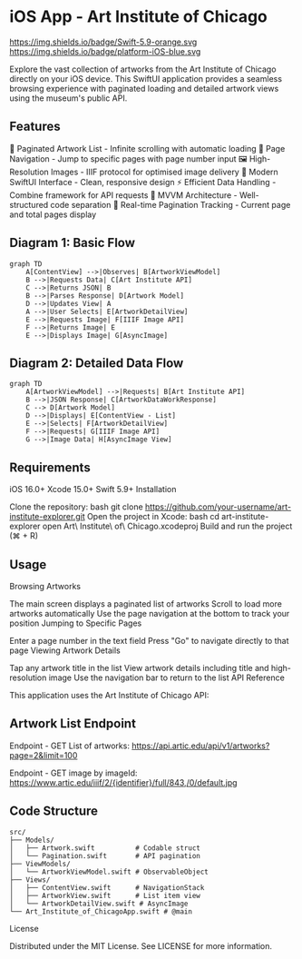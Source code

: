 # iOS App - Art Institute of Chicago
https://img.shields.io/badge/Swift-5.9-orange.svg
https://img.shields.io/badge/platform-iOS-blue.svg

Explore the vast collection of artworks from the Art Institute of Chicago directly on your iOS device. This SwiftUI application provides a seamless browsing experience with paginated loading and detailed artwork views using the museum's public API.

## Features

📜 Paginated Artwork List - Infinite scrolling with automatic loading
🔢 Page Navigation - Jump to specific pages with page number input
🖼️ High-Resolution Images - IIIF protocol for optimised image delivery
📱 Modern SwiftUI Interface - Clean, responsive design
⚡️ Efficient Data Handling - Combine framework for API requests
🧩 MVVM Architecture - Well-structured code separation
🔄 Real-time Pagination Tracking - Current page and total pages display

## Diagram 1: Basic Flow

```mermaid
graph TD
    A[ContentView] -->|Observes| B[ArtworkViewModel]
    B -->|Requests Data| C[Art Institute API]
    C -->|Returns JSON| B
    B -->|Parses Response| D[Artwork Model]
    D -->|Updates View| A
    A -->|User Selects| E[ArtworkDetailView]
    E -->|Requests Image| F[IIIF Image API]
    F -->|Returns Image| E
    E -->|Displays Image| G[AsyncImage]
```

## Diagram 2: Detailed Data Flow

```mermaid
graph TD
    A[ArtworkViewModel] -->|Requests| B[Art Institute API]
    B -->|JSON Response| C[ArtworkDataWorkResponse]
    C --> D[Artwork Model]
    D -->|Displays| E[ContentView - List]
    E -->|Selects| F[ArtworkDetailView]
    F -->|Requests| G[IIIF Image API]
    G -->|Image Data| H[AsyncImage View]
```

## Requirements

iOS 16.0+
Xcode 15.0+
Swift 5.9+
Installation

Clone the repository:
bash
git clone https://github.com/your-username/art-institute-explorer.git
Open the project in Xcode:
bash
cd art-institute-explorer
open Art\ Institute\ of\ Chicago.xcodeproj
Build and run the project (⌘ + R)

## Usage

Browsing Artworks

The main screen displays a paginated list of artworks
Scroll to load more artworks automatically
Use the page navigation at the bottom to track your position
Jumping to Specific Pages

Enter a page number in the text field
Press "Go" to navigate directly to that page
Viewing Artwork Details

Tap any artwork title in the list
View artwork details including title and high-resolution image
Use the navigation bar to return to the list
API Reference

This application uses the Art Institute of Chicago API:

## Artwork List Endpoint

Endpoint - GET List of artworks:
https://api.artic.edu/api/v1/artworks?page=2&limit=100
 

Endpoint - GET image by imageId:
https://www.artic.edu/iiif/2/{identifier}/full/843,/0/default.jpg

## Code Structure


```tree
src/
├── Models/
│   ├── Artwork.swift          # Codable struct
│   └── Pagination.swift       # API pagination
├── ViewModels/
│   └── ArtworkViewModel.swift # ObservableObject
├── Views/
│   ├── ContentView.swift      # NavigationStack
│   ├── ArtworkView.swift      # List item view
│   └── ArtworkDetailView.swift # AsyncImage
└── Art_Institute_of_ChicagoApp.swift # @main
```

License

Distributed under the MIT License. See LICENSE for more information.